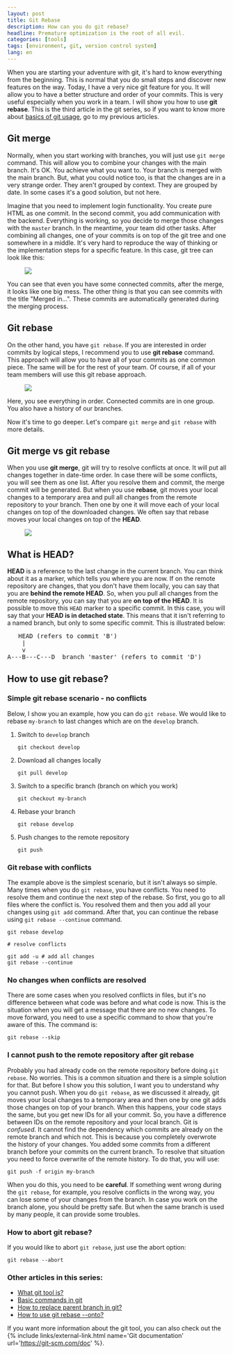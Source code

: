 ```yaml
---
layout: post
title: Git Rebase
description: How can you do git rebase?
headline: Premature optimization is the root of all evil.
categories: [tools]
tags: [environment, git, version control system]
lang: en
---
```


When you are starting your adventure with git, it's hard to know everything from the beginning. This is normal that you do small steps and discover new features on the way. Today, I have a very nice git feature for you. It will allow you to have a better structure and order of your commits. This is very useful especially when you work in a team. I will show you how to use **git rebase**. This is the third article in the git series, so if you want to know more about <a href="{{ site.baseurl }}/git-usage" title="How to use git?">basics of git usage</a>, go to my previous articles.

## Git merge

Normally, when you start working with branches, you will just use `git merge` command. This will allow you to combine your changes with the main branch.  It's OK. You achieve what you want to. Your branch is merged with the main branch. But, what you could notice too, is that the changes are in a very strange order. They aren't grouped by context. They are grouped by date. In some cases it's a good solution, but not here.

Imagine that you need to implement login functionality. You create pure HTML as one commit. In the second commit, you add communication with the backend. Everything is working, so you decide to merge those changes with the `master` branch. In the meantime, your team did other tasks. After combining all changes, one of your commits is on top of the git tree and one somewhere in a middle. It's very hard to reproduce the way of thinking or the implementation steps for a specific feature. In this case, git tree can look like this:

<figure>
  <a href="{{ site.baseurl_root }}/images/git-rebase/merge.png"><img src="{{ site.baseurl_root }}/images/git-rebase/merge.png"></a>
</figure>

You can see that even you have some connected commits, after the merge, it looks like one big mess. The other thing is that you can see commits with the title "Merged in...". These commits are automatically generated during the merging process.

## Git rebase

On the other hand, you have `git rebase`. If you are interested in order commits by logical steps, I recommend you to use **git rebase** command. This approach will allow you to have all of your commits as one common piece. The same will be for the rest of your team. Of course, if all of your team members will use this git rebase approach.

<figure>
  <a href="{{ site.baseurl_root }}/images/git-rebase/rebase.png"><img src="{{ site.baseurl_root }}/images/git-rebase/rebase.png"></a>
</figure>

Here, you see everything in order. Connected commits are in one group. You also have a history of our branches.

Now it's time to go deeper. Let's compare `git merge` and `git rebase` with more details.

## Git merge vs git rebase

When you use **git merge**, git will try to resolve conflicts at once. It will put all changes together in date-time order. In case there will be some conflicts, you will see them as one list. After you resolve them and commit, the merge commit will be generated. But when you use **rebase**, git moves your local changes to a temporary area and pull all changes from the remote repository to your branch. Then one by one it will move each of your local changes on top of the downloaded changes. We often say that rebase moves your local changes on top of the **HEAD**.

<figure>
  <a href="{{ site.baseurl_root }}/images/git-rebase/rebase-diagram.png"><img src="{{ site.baseurl_root }}/images/git-rebase/rebase-diagram.png"></a>
</figure>

## What is HEAD?

**HEAD** is a reference to the last change in the current branch. You can think about it as a marker, which tells you where you are now. If on the remote repository are changes, that you don't have them locally, you can say that you are **behind the remote HEAD**. So, when you pull all changes from the remote repository, you can say that you are **on top of the HEAD**. It is possible to move this `HEAD` marker to a specific commit. In this case, you will say that your **HEAD is in detached state**. This means that it isn't referring to a named branch, but only to some specific commit. This is illustrated below:

<pre>
   HEAD (refers to commit 'B')
    |
    v
A---B---C---D  branch 'master' (refers to commit 'D')
</pre>

## How to use git rebase?

### Simple git rebase scenario - no conflicts

Below, I show you an example, how you can do `git rebase`. We would like to rebase `my-branch` to last changes which are on the `develop` branch.

1. Switch to `develop` branch

    ```shell
    git checkout develop
    ```

2. Download all changes locally

    ```shell
    git pull develop
    ```

3. Switch to a specific branch (branch on which you work)

    ```shell
    git checkout my-branch
    ```

4. Rebase your branch

    ```shell
    git rebase develop
    ```

5. Push changes to the remote repository

    ```shell
    git push
    ```

### Git rebase with conflicts

The example above is the simplest scenario, but it isn't always so simple. Many times when you do `git rebase`, you have conflicts. You need to resolve them and continue the next step of the rebase. So first, you go to all files where the conflict is. You resolved them and then you add all your changes using `git add` command. After that, you can continue the rebase using `git rebase --continue` command.

```shell
git rebase develop

# resolve conflicts

git add -u # add all changes
git rebase --continue
```

### No changes when conflicts are resolved

There are some cases when you resolved conflicts in files, but it's no difference between what code was before and what code is now. This is the situation when you will get a message that there are no new changes. To move forward, you need to use a specific command to show that you're aware of this. The command is:

```shell
git rebase --skip
```

### I cannot push to the remote repository after git rebase

Probably you had already code on the remote repository before doing `git rebase`. No worries. This is a common situation and there is a simple solution for that. But before I show you this solution, I want you to understand why you cannot push. When you do `git rebase`, as we discussed it already, git moves your local changes to a temporary area and then one by one git adds those changes on top of your branch. When this happens, your code stays the same, but you get new IDs for all your commit. So, you have a difference between IDs on the remote repository and your local branch. Git is _confused_. It cannot find the dependency which commits are already on the remote branch and which not. This is because you completely overwrote the history of your changes. You added some commits from a different branch before your commits on the current branch. To resolve that situation you need to force overwrite of the remote history. To do that, you will use:

```shell
git push -f origin my-branch
```

When you do this, you need to be **careful**. If something went wrong during the `git rebase`, for example, you resolve conflicts in the wrong way, you can lose some of your changes from the branch. In case you work on the branch alone, you should be pretty safe. But when the same branch is used by many people, it can provide some troubles.

### How to abort git rebase?

If you would like to abort `git rebase`, just use the abort option:

```shell
git rebase --abort
```

### Other articles in this series:
- <a href="{{ site.baseurl }}/what-is-git" title="Why we use git?">What git tool is?</a>
- <a href="{{ site.baseurl }}/git-usage" title="How to start using git?">Basic commands in git</a>
- <a href="{{ site.baseurl }}/replace-parent-branch" title="Setting git parent pointer to a different parent.">How to replace parent branch in git?</a>
- <a href="{{ site.baseurl }}/git-rebase-onto" title="Git rebase --onto an overview.">How to use git rebase --onto?</a>

If you want more information about the git tool, you can also check out the {% include links/external-link.html name='Git documentation' url='https://git-scm.com/doc' %}.
